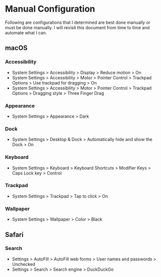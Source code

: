 # Manual Configuration

Following are configurations that I determined are best done manually or must be done manually. I will revisit this document from time to time and automate what I can.

## macOS

### Accessibility

- System Settings > Accessibility > Display > Reduce motion > On
- System Settings > Accessibility > Motor > Pointer Control > Trackpad Options > Use trackpad for dragging > On
- System Settings > Accessibility > Motor > Pointer Control > Trackpad Options > Dragging style > Three Finger Drag

### Appearance

- System Settings > Appearance > Dark

### Dock

- System Settings > Desktop & Dock > Automatically hide and show the Dock > On

### Keyboard

- System Settings > Keyboard > Keyboard Shortcuts > Modifier Keys > Caps Lock key > Control

### Trackpad

- System Settings > Trackpad > Tap to click > On

### Wallpaper

- System Settings > Wallpaper > Color > Black

## Safari

### Search

- Settings > AutoFill > AutoFill web forms > User names and passwords > Unchecked
- Settings > Search > Search engine > DuckDuckGo
